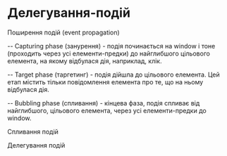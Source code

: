 # Делегування-подій

Поширення подій (event propagation)

 -- Capturing phase (занурення) - подія починається на window і тоне (проходить через усі елементи-предки) до найглибшого цільового елемента,
     на    якому відбулася дія, наприклад, клік.

 -- Target phase (таргетинг) - подія дійшла до цільового елемента. Цей етап містить тільки повідомлення елемента про те, що на ньому відбулася дія.

 -- Bubbling phase (спливання) - кінцева фаза, подія спливає від найглибшого, цільового елемента, через усі елементи-предки до window.


 Спливання подій 

 Делегування подій